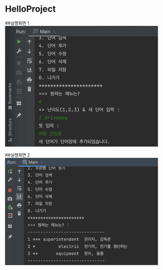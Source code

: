 # HelloProject


##실행화면 1
<img src = 'https://github.com/junhyungparker/HelloProject/blob/master/screenshots/Project1%E1%84%8C%E1%85%B5%E1%86%AB%E1%84%92%E1%85%A2%E1%86%BC%E1%84%87%E1%85%A9%E1%84%80%E1%85%A9%E1%84%89%E1%85%A5_img1.png?raw=true'>

##실행화면 2
<img src = 'https://github.com/junhyungparker/HelloProject/blob/master/screenshots/Project1%E1%84%8C%E1%85%B5%E1%86%AB%E1%84%92%E1%85%A2%E1%86%BC%E1%84%87%E1%85%A9%E1%84%80%E1%85%A9%E1%84%89%E1%85%A5_img2.png?raw=true'>
